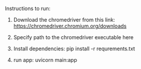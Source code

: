 Instructions to run:

1) Download the chromedriver from this link: https://chromedriver.chromium.org/downloads
2) Specify path to the chromedriver executable here 

3) Install dependencies: pip install -r requrements.txt
4) run app: uvicorn main:app

